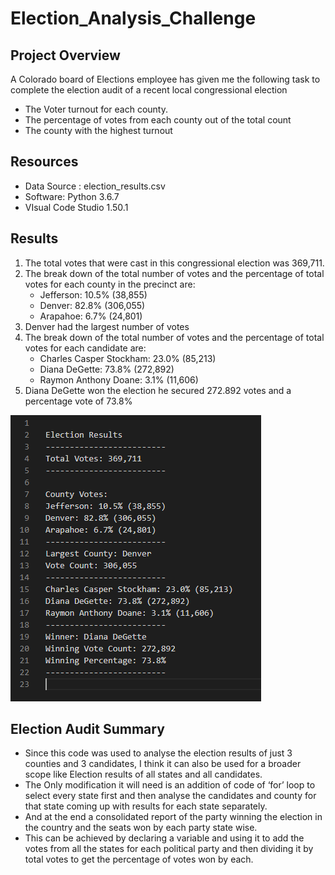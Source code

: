 # Election_Analysis_Challenge

## Project Overview
A Colorado board of Elections employee has given me the following task to complete the election audit of a recent local congressional election
- The Voter turnout for each county.
- The percentage of votes from each county out of the total count
- The county with the highest turnout

## Resources

- Data Source : election_results.csv
- Software: Python 3.6.7
- VIsual Code Studio 1.50.1

## Results

1.	The total votes that were cast in this congressional election was 369,711.
2.	The break down of the total number of votes and the percentage of total votes for each county in the precinct are:
    - Jefferson: 10.5% (38,855)
    - Denver: 82.8% (306,055)
    - Arapahoe: 6.7% (24,801)
3.	Denver had the largest number of votes
4.	The break down of the total number of votes and the percentage of total votes for each candidate are:
    - Charles Casper Stockham: 23.0% (85,213)
    - Diana DeGette: 73.8% (272,892)
    - Raymon Anthony Doane: 3.1% (11,606)
5.	Diana DeGette won the election he secured 272.892 votes and a percentage vote of 73.8%

![](Resources/Election_Analysis.png)
## Election Audit Summary

- Since this code was used to analyse the election results of just 3 counties and 3 candidates, I think it can also be used for a broader scope like Election results of all states and all candidates. 
- The Only modification it will need is an addition of code of ‘for’ loop to select every state first and then analyse the candidates and county for that state coming up with results for each state separately. 
- And at the end a consolidated report of the party winning the election in the country and the seats won by each party state wise. 
- This can be achieved by declaring a variable and using it to add the votes from all the states for each political party and then dividing it by total votes to get the percentage of votes won by each.


